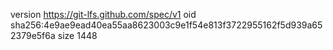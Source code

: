 version https://git-lfs.github.com/spec/v1
oid sha256:4e9ae9ead40ea55aa8623003c9e1f54e813f3722955162f5d939a652379e5f6a
size 1448
